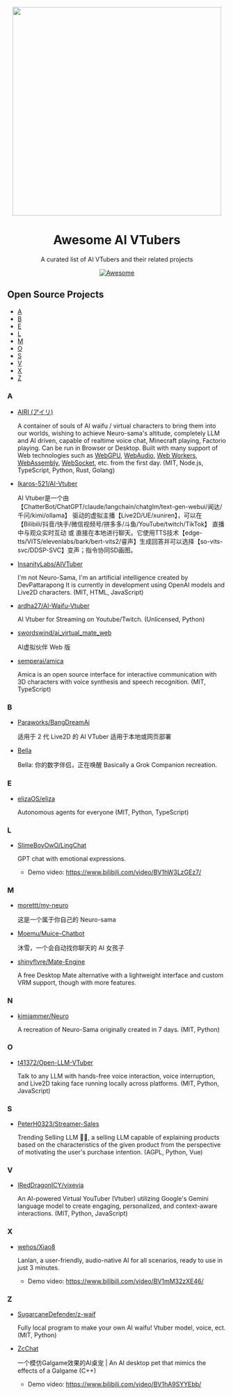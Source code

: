 <p align="center">
  <picture>
    <source
      width="480"
      srcset="./assets/logo-dark.png"
      media="(prefers-color-scheme: dark)"
    />
    <source
      width="480"
      srcset="./assets/logo-light.png"
      media="(prefers-color-scheme: light), (prefers-color-scheme: no-preference)"
    />
    <img width="480" src="./assets/logo-light.png" />
  </picture>
</p>

<h1 align="center">Awesome AI VTubers</h1>

<p align="center">A curated list of AI VTubers and their related projects</p>

<div align="center">

[![Awesome](https://awesome.re/badge.svg)](https://awesome.re)

</div>

## Open Source Projects

- [A](#a)
- [B](#b)
- [E](#e)
- [L](#l)
- [M](#m)
- [O](#o)
- [S](#s)
- [V](#v)
- [X](#x)
- [Z](#z)

### A

- [AIRI (アイリ)](https://github.com/moeru-ai/airi)

  A container of souls of AI waifu / virtual characters to bring them into our worlds, wishing to achieve Neuro-sama's altitude, completely LLM and AI driven, capable of realtime voice chat, Minecraft playing, Factorio playing. Can be run in Browser or Desktop. Built with many support of Web technologies such as [WebGPU](https://www.w3.org/TR/webgpu/), [WebAudio](https://developer.mozilla.org/en-US/docs/Web/API/Web_Audio_API), [Web Workers](https://developer.mozilla.org/en-US/docs/Web/API/Web_Workers_API/Using_web_workers), [WebAssembly](https://webassembly.org/), [WebSocket](https://developer.mozilla.org/en-US/docs/Web/API/WebSocket), etc. from the first day. (MIT, Node.js, TypeScript, Python, Rust, Golang)

- [Ikaros-521/AI-Vtuber](https://github.com/Ikaros-521/AI-Vtuber)

  AI Vtuber是一个由 【ChatterBot/ChatGPT/claude/langchain/chatglm/text-gen-webui/闻达/千问/kimi/ollama】 驱动的虚拟主播【Live2D/UE/xuniren】，可以在 【Bilibili/抖音/快手/微信视频号/拼多多/斗鱼/YouTube/twitch/TikTok】 直播中与观众实时互动 或 直接在本地进行聊天。它使用TTS技术【edge-tts/VITS/elevenlabs/bark/bert-vits2/睿声】生成回答并可以选择【so-vits-svc/DDSP-SVC】变声；指令协同SD画图。

- [InsanityLabs/AIVTuber](https://github.com/InsanityLabs/AIVTuber)

  I'm not Neuro-Sama, I'm an artificial intelligence created by DevPattarapong It is currently in development using OpenAI models and Live2D characters. (MIT, HTML, JavaScript)

- [ardha27/AI-Waifu-Vtuber](https://github.com/ardha27/AI-Waifu-Vtuber)

  AI Vtuber for Streaming on Youtube/Twitch. (Unlicensed, Python)

- [swordswind/ai_virtual_mate_web](https://github.com/swordswind/ai_virtual_mate_web)

  AI虚拟伙伴 Web 版

- [semperai/amica](https://github.com/semperai/amica/)

  Amica is an open source interface for interactive communication with 3D characters with voice synthesis and speech recognition. (MIT, TypeScript)

### B

- [Paraworks/BangDreamAi](https://github.com/Paraworks/BangDreamAi)

  适用于 2 代 Live2D 的 AI VTuber 适用于本地或网页部署

- [Bella](https://github.com/Jackywine/Bella)

  Bella: 你的数字伴侣，正在唤醒
  Basically a Grok Companion recreation.

### E

- [elizaOS/eliza](https://github.com/elizaOS/eliza)

  Autonomous agents for everyone (MIT, Python, TypeScript)

### L

- [SlimeBoyOwO/LingChat](https://github.com/SlimeBoyOwO/LingChat)

  GPT chat with emotional expressions.

  - Demo video: https://www.bilibili.com/video/BV1hW3LzGEz7/
  
### M

- [morettt/my-neuro](https://github.com/morettt/my-neuro)

  这是一个属于你自己的 Neuro-sama

- [Moemu/Muice-Chatbot](https://github.com/Moemu/Muice-Chatbot)

  沐雪，一个会自动找你聊天的 AI 女孩子

- [shinyflvre/Mate-Engine](https://github.com/shinyflvre/Mate-Engine)

  A free Desktop Mate alternative with a lightweight interface and custom VRM support, though with more features.

### N

- [kimjammer/Neuro](https://github.com/kimjammer/Neuro)

  A recreation of Neuro-Sama originally created in 7 days. (MIT, Python)

### O

- [t41372/Open-LLM-VTuber](https://github.com/t41372/Open-LLM-VTuber)

  Talk to any LLM with hands-free voice interaction, voice interruption, and Live2D taking face running locally across platforms. (MIT, Python, JavaScript)

### S

- [PeterH0323/Streamer-Sales](https://github.com/PeterH0323/Streamer-Sales)

  Trending Selling LLM 🛒🎁, a selling LLM capable of explaining products based on the characteristics of the given product from the perspective of motivating the user's purchase intention. (AGPL, Python, Vue)

### V

- [IRedDragonICY/vixevia](https://github.com/IRedDragonICY/vixevia)

  An AI-powered Virtual YouTuber (Vtuber) utilizing Google's Gemini language model to create engaging, personalized, and context-aware interactions. (MIT, Python, JavaScript)

### X

- [wehos/Xiao8](https://github.com/wehos/Xiao8)

  Lanlan, a user-friendly, audio-native AI for all scenarios, ready to use in just 3 minutes.

  - Demo video: https://www.bilibili.com/video/BV1mM32zXE46/

### Z

- [SugarcaneDefender/z-waif](https://github.com/SugarcaneDefender/z-waif)

  Fully local program to make your own AI waifu! Vtuber model, voice, ect. (MIT, Python)

- [ZcChat](https://github.com/Zao-chen/ZcChat)

  一个模仿Galgame效果的AI桌宠 | An AI desktop pet that mimics the effects of a Galgame (C++)

  - Demo video: https://www.bilibili.com/video/BV1hA9SYYEbb/

